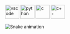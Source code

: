 <p align="left">
  <img src="https://cdn.jsdelivr.net/gh/devicons/devicon/icons/vscode/vscode-original.svg" alt="vscode" width="45" height="45"/>
  <img src="https://seeklogo.com/images/P/python-logo-A32636CAA3-seeklogo.com.png" alt="python" width="45" height="45"/>
  <img src="https://seeklogo.com/images/C/c-programming-language-logo-9B32D017B1-seeklogo.com.png" alt="c" width="45" height="45"/>
  <img src="https://seeklogo.com/images/C/c-logo-43CE78FF9C-seeklogo.com.png" alt="c++" width="45" height="45"/>
</p>

![Snake animation](https://github.com/fthcknmz/fthcknmz/blob/output/github-contribution-grid-snake.svg)

